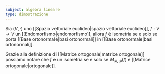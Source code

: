 ```yaml
---
subject: algebra lineare
type: dimostrazione
---
```

Sia $(V,\cdot)$ uno [[Spazio vettoriale euclideo|spazio vettoriale euclideo]], $f:V\to V$ un [[Endomorfismo|endomorfismo]], allora $f$ è isometria se e solo se porta [[Base ortonormale|basi ortonormali]] in [[Base ortonormale|basi ortonormali]].

Grazie alla definizione di [[Matrice ortogonale|matrice ortogonale]] possiamo notare che $f$ è un isometria se e solo se $M_{\mathcal{B},\mathcal{B}}(f)$ è [[Matrice ortogonale|ortogonale]].